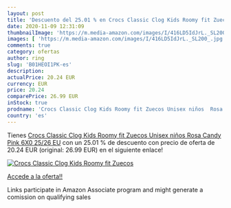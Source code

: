 ```yaml
---
layout: post
title: 'Descuento del 25.01 % en Crocs Classic Clog Kids Roomy fit Zuecos'
date: 2020-11-09 12:31:09
thumbnailImage: 'https://m.media-amazon.com/images/I/416LD5IdJrL._SL200_.jpg'
images: [ 'https://m.media-amazon.com/images/I/416LD5IdJrL._SL200_.jpg' ]
comments: true
category: ofertas
author: ring
slug: 'B01HEOI1PK-es'
description:
actualPrice: 20.24 EUR
currency: EUR
price: 20.24
comparePrice: 26.99 EUR
inStock: true
prodname: 'Crocs Classic Clog Kids Roomy fit Zuecos Unisex niños  Rosa  Candy Pink 6X0   25/26 EU'
country: 'es'
---
```


Tienes [Crocs Classic Clog Kids Roomy fit Zuecos Unisex niños  Rosa  Candy Pink 6X0   25/26 EU](https://www.amazon.es/dp/B01HEOI1PK/?tag=tolees-21) con un 25.01 % de descuento con precio de oferta de 20.24 EUR (original: 26.99 EUR) en el siguiente enlace!

[![Crocs Classic Clog Kids Roomy fit Zuecos](https://m.media-amazon.com/images/I/416LD5IdJrL._SL200_.jpg)](https://www.amazon.es/dp/B01HEOI1PK/?tag=tolees-21)

[Accede a la oferta!!](https://www.amazon.es/dp/B01HEOI1PK/?tag=tolees-21)

Links participate in Amazon Associate program and might generate a comission on qualifying sales


